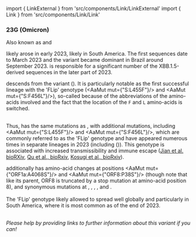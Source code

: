 import { LinkExternal } from 'src/components/Link/LinkExternal'
import { Link } from 'src/components/Link/Link'




<MdxContent filepath="VoCHeader.md'" />

### 23G (Omicron)
Also known as <VarOrLin name="23G (Omicron)" invert={true}/> and <Who name="Omicron" />

<MdxContent filepath="OmicronHeader.md'" />

<VarOrLin name="23G (Omicron)"/> likely arose in early 2023, likely in South America. The first sequences date to March 2023 and the variant became dominant in Brazil around September 2023. <VarOrLin name="23G (Omicron)" prefix=""/> is responsible for a significant number of the XBB.1.5-derived sequences in the later part of 2023.


<VarOrLin name="23G (Omicron)" prefix=""/> descends from the variant <VarOrLin name="23A (Omicron)" prefix=""/> (<Lin name="XBB.1.5"/>). It is particularly notable as the first successful <Lin name="XBB"/> lineage with the 'FLip' genotype (<AaMut mut={"S:L455F"}/> and <AaMut mut={"S:F456L"}/>), so-called because of the abbreviations of the amino-acids involved and the fact that the location of the <code>F</code> and <code>L</code> amino-acids is switched. 
<br/>
<br/>

Thus, <VarOrLin name="23G (Omicron)" prefix=""/> has the same mutations as <VarOrLin name="23A (Omicron)" prefix=""/>, with additional mutations, including <AaMut mut={"S:L455F"}/> and <AaMut mut={"S:F456L"}/>, which are commonly referred to as the 'FLip' genotype and have appeared numerous times in separate lineages in 2023 (including <VarOrLin name="23H (Omicron)" prefix=""/> (<Lin name="HK.3"/>)). This genotype is associated with increased transmissibility and immune escape ([Jian et al. bioRXiv](https://www.biorxiv.org/content/10.1101/2023.08.30.555211v2), [Qu et al., bioRxiv](https://www.biorxiv.org/content/10.1101/2023.09.11.557206v1), [Kosugi et al., bioRxiv](https://www.biorxiv.org/content/10.1101/2023.11.14.566985v1)).

<VarOrLin name="23G (Omicron)" prefix=""/> additionally has amino-acid changes at positions <AaMut mut={"ORF1a:A4068S"}/> and <AaMut mut={"ORF8:P38S"}/> (though note that like its parent, ORF8 is truncated by a stop mutation at amino-acid position 8), and synonymous mutations at <NucMut mut="C1973T" />, <NucMut mut="C7564T" />, <NucMut mut="T8737C" />, <NucMut mut="C22624T" />, <NucMut mut="A25045G" /> and <NucMut mut="C27059T" />.
<br/>
<br/>
The 'FLip' genotype likely allowed <VarOrLin name="23G (Omicron)" prefix=""/> to spread well globally and particularly in South America, where it is most common as of the end of 2023.
<br/>
<br/>

_Please help by providing links to further information about this variant if you can!_




